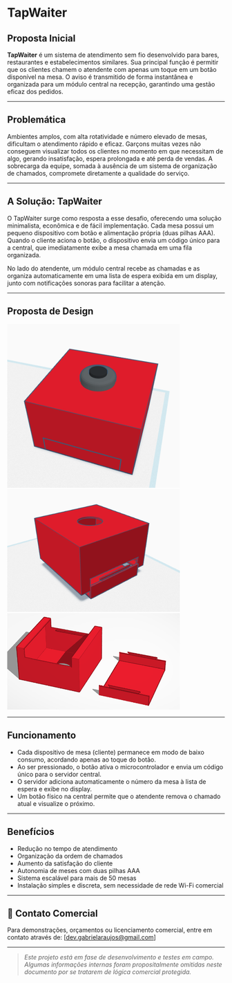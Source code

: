 # TapWaiter

## Proposta Inicial

**TapWaiter** é um sistema de atendimento sem fio desenvolvido para bares, restaurantes e estabelecimentos similares. Sua principal função é permitir que os clientes chamem o atendente com apenas um toque em um botão disponível na mesa. O aviso é transmitido de forma instantânea e organizada para um módulo central na recepção, garantindo uma gestão eficaz dos pedidos.

---

## Problemática

Ambientes amplos, com alta rotatividade e número elevado de mesas, dificultam o atendimento rápido e eficaz. Garçons muitas vezes não conseguem visualizar todos os clientes no momento em que necessitam de algo, gerando insatisfação, espera prolongada e até perda de vendas. A sobrecarga da equipe, somada à ausência de um sistema de organização de chamados, compromete diretamente a qualidade do serviço.

---

## A Solução: TapWaiter

O TapWaiter surge como resposta a esse desafio, oferecendo uma solução minimalista, econômica e de fácil implementação. Cada mesa possui um pequeno dispositivo com botão e alimentação própria (duas pilhas AAA). Quando o cliente aciona o botão, o dispositivo envia um código único para a central, que imediatamente exibe a mesa chamada em uma fila organizada.

No lado do atendente, um módulo central recebe as chamadas e as organiza automaticamente em uma lista de espera exibida em um display, junto com notificações sonoras para facilitar a atenção.

---

## Proposta de Design
  <img src="../media/TapWaiter_conceptual_scheme.png" width="400px">
  <img src="../media/TapWaiter_Case_upper_view.png" width="400px">
  <img src="../media/TapWaiter_Case_bottom_view.png" width="400px">



---

## Funcionamento

- Cada dispositivo de mesa (cliente) permanece em modo de baixo consumo, acordando apenas ao toque do botão.
- Ao ser pressionado, o botão ativa o microcontrolador e envia um código único para o servidor central.
- O servidor adiciona automaticamente o número da mesa à lista de espera e exibe no display.
- Um botão físico na central permite que o atendente remova o chamado atual e visualize o próximo.

---

## Benefícios

- Redução no tempo de atendimento
- Organização da ordem de chamados
- Aumento da satisfação do cliente
- Autonomia de meses com duas pilhas AAA
- Sistema escalável para mais de 50 mesas 
- Instalação simples e discreta, sem necessidade de rede Wi-Fi comercial

---

## 📩 Contato Comercial

Para demonstrações, orçamentos ou licenciamento comercial, entre em contato através de: [dev.gabrielaraujos@gmail.com]

---

> *Este projeto está em fase de desenvolvimento e testes em campo. Algumas informações internas foram propositalmente omitidas neste documento por se tratarem de lógica comercial protegida.*

